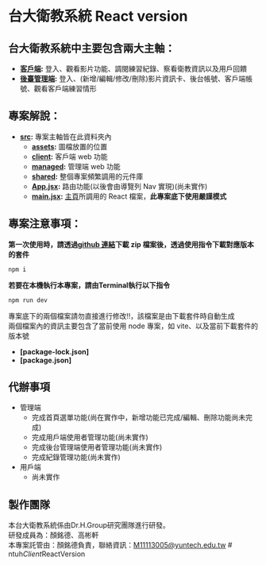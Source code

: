 # 台大衛教系統 React version

## 台大衛教系統中主要包含兩大主軸：

- **[客戶端](./src/client/):** 登入、觀看影片功能、調閱練習紀錄、察看衛教資訊以及用戶回饋
- **[後臺管理端](./src/frontend_sys/):** 登入、(新增/編輯/修改/刪除)影片資訊卡、後台帳號、客戶端帳號、觀看客戶端練習情形

## 專案解說：

- **[src](./src/):** 專案主軸皆在此資料夾內
  - **[assets](./src/assets/):** 圖檔放置的位置
  - **[client](./src/client/):** 客戶端 web 功能
  - **[managed](./src/managed/):** 管理端 web 功能
  - **[shared](./src/shared/):** 整個專案頻繁調用的元件庫
  - **[App.jsx](./src/App.jsx):** 路由功能(以後會由導覽列 Nav 實現)(尚未實作)
  - **[main.jsx](./src/main.jsx):** [主頁](./index.html)所調用的 React 檔案，**此專案底下使用嚴謹模式**

## 專案注意事項：

**第一次使用時，請透過[github 連結](https://github.com/Teddybiovlsi/ntuh_ReactVersion)下載 zip 檔案後，透過使用指令下載對應版本的套件**

```Terminal
npm i
```
**若要在本機執行本專案，請由Terminal執行以下指令**

```Terminal
npm run dev
```
專案底下的兩個檔案請勿直接進行修改!!，該檔案是由下載套件時自動生成
<br/>
兩個檔案內的資訊主要包含了當前使用 node 專案，如 vite、以及當前下載套件的版本號

- **[package-lock.json]**
- **[package.json]**

## 代辦事項
- 管理端
  - 完成首頁選單功能(尚在實作中，新增功能已完成/編輯、刪除功能尚未完成)
  - 完成用戶端使用者管理功能(尚未實作)
  - 完成後台管理端使用者管理功能(尚未實作)
  - 完成紀錄管理功能(尚未實作)
- 用戶端
  - 尚未實作  

## 製作團隊
本台大衛教系統係由Dr.H.Group研究團隊進行研發。<br>
研發成員為：顏銘德、高彬軒<br>
本專案託管由：顏銘德負責，聯絡資訊：M11113005@yuntech.edu.tw
#   n t u h _ C l i e n t _ R e a c t V e r s i o n  
 